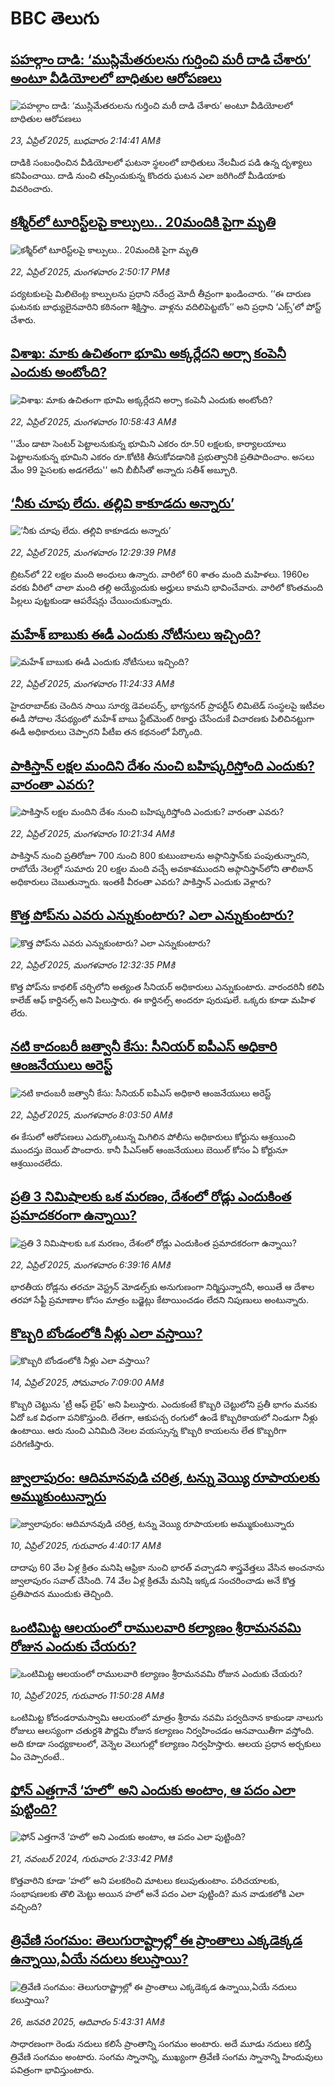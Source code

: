 # BBC తెలుగు## [పహల్గాం దాడి: ‘ముస్లిమేతరులను గుర్తించి మరీ దాడి చేశారు’ అంటూ వీడియోలలో బాధితుల ఆరోపణలు](https://www.bbc.com/telugu/articles/cn4w8m0yg4mo?at_campaign=githubrss)![పహల్గాం దాడి: ‘ముస్లిమేతరులను గుర్తించి మరీ దాడి చేశారు’ అంటూ వీడియోలలో బాధితుల ఆరోపణలు](https://ichef.bbci.co.uk/ace/standard/240/cpsprodpb/6152/live/6c4940f0-1fe4-11f0-b77a-11a9aa6e91fc.jpg)_23, ఏప్రిల్ 2025, బుధవారం 2:14:41 AMకి_దాడికి సంబంధించిన వీడియోలలో ఘటనా స్థలంలో బాధితులు నేలమీద పడి ఉన్న దృశ్యాలు కనిపించాయి. దాడి నుంచి తప్పించుకున్న కొందరు ఘటన ఎలా జరిగిందో మీడియాకు వివరించారు.## [కశ్మీర్‌లో టూరిస్ట్‌లపై కాల్పులు..  20మందికి పైగా మృతి](https://www.bbc.com/telugu/articles/cn7xj0zx8kpo?at_campaign=githubrss)![కశ్మీర్‌లో టూరిస్ట్‌లపై కాల్పులు..  20మందికి పైగా మృతి](https://ichef.bbci.co.uk/ace/standard/240/cpsprodpb/d508/live/e2d0db50-1fdc-11f0-87dd-c9f70fa2007f.jpg)_22, ఏప్రిల్ 2025, మంగళవారం 2:50:17 PMకి_పర్యటకులపై మిలిటెంట్ల కాల్పులను ప్రధాని నరేంద్ర మోదీ తీవ్రంగా ఖండించారు. 
‘‘ఈ దారుణ ఘటనకు బాధ్యులైనవారిని కఠినంగా శిక్షిస్తాం. వాళ్లను వదిలిపెట్టబోం’’ అని ప్రధాని ‘ఎక్స్‌’లో పోస్ట్ చేశారు.## [విశాఖ: మాకు ఉచితంగా భూమి అక్కర్లేదని అర్సా కంపెనీ ఎందుకు అంటోంది?](https://www.bbc.com/telugu/articles/c9vex4gxd0po?at_campaign=githubrss)![విశాఖ: మాకు ఉచితంగా భూమి అక్కర్లేదని అర్సా కంపెనీ ఎందుకు అంటోంది?](https://ichef.bbci.co.uk/ace/standard/240/cpsprodpb/10a8/live/ed0fb440-1f66-11f0-9d32-873ec5346547.jpg)_22, ఏప్రిల్ 2025, మంగళవారం 10:58:43 AMకి_''మేం డాటా సెంటర్ పెట్టాలనుకున్న భూమిని ఎకరం రూ.50 లక్షలకు, కార్యాలయాలు పెట్టాలనుకున్న భూమిని ఎకరం రూ.కోటికి తీసుకోవడానికి ప్రభుత్వానికి ప్రతిపాదించాం. అసలు మేం 99 పైసలకు అడగలేదు'' అని బీబీసీతో అన్నారు సతీశ్ అబ్బూరి.## [‘నీకు చూపు లేదు. తల్లివి కాకూడదు అన్నారు’](https://www.bbc.com/telugu/articles/c2der7z1kn4o?at_campaign=githubrss)![‘నీకు చూపు లేదు. తల్లివి కాకూడదు అన్నారు’](https://ichef.bbci.co.uk/ace/standard/240/cpsprodpb/47cf/live/0c274130-1c61-11f0-8a1e-3ff815141b98.jpg)_22, ఏప్రిల్ 2025, మంగళవారం 12:29:39 PMకి_బ్రిటన్‌లో 22 లక్షల మంది అంధులు ఉన్నారు. వారిలో 60 శాతం మంది మహిళలు.
1960ల వరకు వీరిలో చాలా మంది తల్లి అయ్యేందుకు అర్హులు కామని భావించేవారు. వారిలో కొంతమంది పిల్లలు పుట్టకుండా ఆపరేషన్లు చేయించుకున్నారు.## [మహేశ్ బాబుకు ఈడీ ఎందుకు నోటీసులు ఇచ్చింది?](https://www.bbc.com/telugu/articles/cewg89dgdkgo?at_campaign=githubrss)![మహేశ్ బాబుకు ఈడీ ఎందుకు నోటీసులు ఇచ్చింది?](https://ichef.bbci.co.uk/ace/standard/240/cpsprodpb/386a/live/9cf1fd90-1f68-11f0-9d32-873ec5346547.jpg)_22, ఏప్రిల్ 2025, మంగళవారం 11:24:33 AMకి_హైదరాబాద్‌కు చెందిన సాయి సూర్య డెవలపర్స్, భాగ్యనగర్ ప్రాపర్టీస్ లిమిటెడ్ సంస్థలపై ఇటీవల ఈడీ సోదాల నేపథ్యంలో మహేశ్ బాబు స్టేట్‌మెంట్ రికార్డు చేసేందుకే విచారణకు పిలిచినట్టుగా ఈడీ అధికారులు చెప్పారని పీటీఐ తన కథనంలో పేర్కొంది.## [పాకిస్తాన్ లక్షల మందిని దేశం నుంచి బహిష్కరిస్తోంది ఎందుకు? వారంతా ఎవరు?](https://www.bbc.com/telugu/articles/c2kv9qnl7qlo?at_campaign=githubrss)![పాకిస్తాన్ లక్షల మందిని దేశం నుంచి బహిష్కరిస్తోంది ఎందుకు? వారంతా ఎవరు?](https://ichef.bbci.co.uk/ace/standard/240/cpsprodpb/e688/live/9f0e0e80-1f62-11f0-9d32-873ec5346547.png)_22, ఏప్రిల్ 2025, మంగళవారం 10:21:34 AMకి_పాకిస్తాన్ నుంచి ప్రతిరోజూ 700 నుంచి 800 కుటుంబాలను అఫ్గానిస్తాన్‌కు పంపుతున్నారని, రాబోయే నెలల్లో సుమారు 20 లక్షల మంది వచ్చే అవకాశముందని అఫ్గానిస్తాన్‌లోని తాలిబాన్ అధికారులు చెబుతున్నారు. ఇంతకీ వీరంతా ఎవరు? పాకిస్తాన్ ఎందుకు వెళ్లారు?## [కొత్త పోప్‌ను ఎవరు ఎన్నుకుంటారు? ఎలా ఎన్నుకుంటారు?](https://www.bbc.com/telugu/articles/cp317y2yx45o?at_campaign=githubrss)![కొత్త పోప్‌ను ఎవరు ఎన్నుకుంటారు? ఎలా ఎన్నుకుంటారు?](https://ichef.bbci.co.uk/ace/standard/240/cpsprodpb/d898/live/be02bce0-1e9b-11f0-80b3-83959215671c.jpg)_22, ఏప్రిల్ 2025, మంగళవారం 12:32:35 PMకి_కొత్త పోప్‌ను కాథలిక్ చర్చిలోని అత్యంత సీనియర్ అధికారులు ఎన్నుకుంటారు. వారందరినీ కలిపి కాలేజ్ ఆఫ్ కార్డినల్స్ అని పిలుస్తారు. ఈ కార్డినల్స్ అందరూ పురుషులే. ఒక్కరు కూడా మహిళ లేరు.## [నటి కాదంబరీ జత్వానీ కేసు: సీనియర్ ఐపీఎస్ అధికారి ఆంజనేయులు అరెస్ట్ ](https://www.bbc.com/telugu/articles/c5y65zgrd25o?at_campaign=githubrss)![నటి కాదంబరీ జత్వానీ కేసు: సీనియర్ ఐపీఎస్ అధికారి ఆంజనేయులు అరెస్ట్ ](https://ichef.bbci.co.uk/ace/standard/240/cpsprodpb/33be/live/062a1a80-1f51-11f0-80b3-83959215671c.jpg)_22, ఏప్రిల్ 2025, మంగళవారం 8:03:50 AMకి_ఈ కేసులో ఆరోపణలు ఎదుర్కొంటున్న మిగిలిన పోలీసు అధికారులు కోర్టును ఆశ్రయించి ముందస్తు బెయిల్ పొందారు. కానీ పీఎస్‌ఆర్ ఆంజనేయులు బెయిల్ కోసం  ఏ కోర్టునూ ఆశ్రయించలేదు.## [ప్రతి 3 నిమిషాలకు ఒక మరణం, దేశంలో రోడ్లు ఎందుకింత  ప్రమాదకరంగా ఉన్నాయి?](https://www.bbc.com/telugu/articles/c20xd3pnkelo?at_campaign=githubrss)![ప్రతి 3 నిమిషాలకు ఒక మరణం, దేశంలో రోడ్లు ఎందుకింత  ప్రమాదకరంగా ఉన్నాయి?](https://ichef.bbci.co.uk/ace/standard/240/cpsprodpb/c227/live/8c4e1fa0-1f45-11f0-92e9-d1d8e74cec65.png)_22, ఏప్రిల్ 2025, మంగళవారం 6:39:16 AMకి_భారతీయ రోడ్లను తరచూ వెస్ట్రన్ మోడల్స్‌కు అనుగుణంగా నిర్మిస్తున్నారనీ, అయితే  ఆ దేశాల తరహా సేఫ్టీ ప్రమాణాల కోసం మాత్రం బడ్జెట్లు కేటాయించడం లేదని నిపుణులు అంటున్నారు.## [కొబ్బరి బోండంలోకి నీళ్లు ఎలా వస్తాయి?](https://www.bbc.com/telugu/articles/czjn4mzxxy8o?at_campaign=githubrss)![కొబ్బరి బోండంలోకి నీళ్లు ఎలా వస్తాయి?](https://ichef.bbci.co.uk/ace/standard/240/cpsprodpb/46c5/live/684a55e0-18fd-11f0-8b11-7756b7b808cc.jpg)_14, ఏప్రిల్ 2025, సోమవారం 7:09:00 AMకి_కొబ్బరి చెట్టును 'ట్రీ ఆఫ్ లైఫ్' అని పిలుస్తారు. ఎందుకంటే కొబ్బరి చెట్టులోని ప్రతీ భాగం మనకు ఏదో ఒక విధంగా పనికొస్తుంది. లేతగా, ఆకుపచ్చ రంగులో ఉండే కొబ్బరికాయలో నిండుగా నీళ్లు ఉంటాయి. ఆరు నుంచి ఎనిమిది నెలల వయస్సున్న కొబ్బరి కాయలను లేత కొబ్బరిగా పరిగణిస్తారు.## [జ్వాలాపురం: ఆదిమానవుడి చరిత్ర, టన్ను వెయ్యి రూపాయలకు అమ్ముకుంటున్నారు ](https://www.bbc.com/telugu/articles/creqqnwdd5qo?at_campaign=githubrss)![జ్వాలాపురం: ఆదిమానవుడి చరిత్ర, టన్ను వెయ్యి రూపాయలకు అమ్ముకుంటున్నారు ](https://ichef.bbci.co.uk/ace/standard/240/cpsprodpb/765e/live/b472e2d0-15b4-11f0-842b-a7355694993d.jpg)_10, ఏప్రిల్ 2025, గురువారం 4:40:17 AMకి_దాదాపు 60 వేల ఏళ్ల క్రితం మనిషి ఆఫ్రికా నుంచి భారత్ వచ్చాడని శాస్త్రవేత్తలు వేసిన అంచనాను జ్వాలాపురం సవాల్ చేసింది. 74 వేల ఏళ్ల క్రితమే మనిషి ఇక్కడ సంచరించాడు అనే కొత్త ప్రతిపాదన ముందుకు తెచ్చింది.## [ఒంటిమిట్ట ఆలయంలో రాములవారి కల్యాణం శ్రీరామనవమి రోజున ఎందుకు చేయరు?](https://www.bbc.com/telugu/articles/ce822j5e465o?at_campaign=githubrss)![ఒంటిమిట్ట ఆలయంలో రాములవారి కల్యాణం శ్రీరామనవమి రోజున ఎందుకు చేయరు?](https://ichef.bbci.co.uk/ace/standard/240/cpsprodpb/fed5/live/25534d40-1601-11f0-b58a-6113af226972.jpg)_10, ఏప్రిల్ 2025, గురువారం 11:50:28 AMకి_ఒంటిమిట్ట కోదండరామస్వామి ఆలయంలో మాత్రం శ్రీరామ నవమి పర్వదినాన కాకుండా నాలుగు రోజులు ఆలస్యంగా చతుర్దశి పౌర్ణమి రోజున కల్యాణం నిర్వహించడం ఆనవాయితీగా వస్తోంది. అది కూడా సంధ్యకాలంలో, వెన్నెల వెలుగుల్లో కల్యాణం నిర్వహిస్తారు. ఆలయ ప్రధాన అర్చకులు ఏం చెప్పారంటే..## [ఫోన్ ఎత్తగానే ‘హలో’ అని ఎందుకు అంటాం, ఆ పదం ఎలా పుట్టింది?](https://www.bbc.com/telugu/articles/cgj7x7gdjq4o?at_campaign=githubrss)![ఫోన్ ఎత్తగానే ‘హలో’ అని ఎందుకు అంటాం, ఆ పదం ఎలా పుట్టింది?](https://ichef.bbci.co.uk/ace/standard/240/cpsprodpb/0618/live/7a20ebb0-a807-11ef-b21e-5359bd56d02f.jpg)_21, నవంబర్ 2024, గురువారం 2:33:42 PMకి_కొత్తవారిని కూడా ‘హలో’ అని పలకరించి మాటలు కలుపుతుంటాం.  పరిచయాలకు, సంభాషణలకు తొలి మెట్టు అయిన హలో అనే పదం ఎలా పుట్టింది? మన వాడుకలోకి ఎలా వచ్చింది?## [త్రివేణి సంగమం: తెలుగురాష్ట్రాల్లో ఈ ప్రాంతాలు ఎక్కడెక్కడ ఉన్నాయి,ఏయే నదులు కలుస్తాయి? ](https://www.bbc.com/telugu/articles/cz7elrr17jeo?at_campaign=githubrss)![త్రివేణి సంగమం: తెలుగురాష్ట్రాల్లో ఈ ప్రాంతాలు ఎక్కడెక్కడ ఉన్నాయి,ఏయే నదులు కలుస్తాయి? ](https://ichef.bbci.co.uk/ace/standard/240/cpsprodpb/9dad/live/7f50e780-da42-11ef-a37f-eba91255dc3d.jpg)_26, జనవరి 2025, ఆదివారం 5:43:31 AMకి_సాధారణంగా రెండు నదులు కలిసే ప్రాంతాన్ని సంగమం అంటారు. అదే మూడు నదులు కలిస్తే త్రివేణి సంగమం అంటారు. సంగమ స్నానాన్ని, ముఖ్యంగా త్రివేణి సంగమ స్నానాన్ని హిందువులు పవిత్రంగా భావిస్తుంటారు.